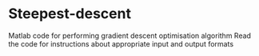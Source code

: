 # Steepest-descent
Matlab code for performing gradient descent optimisation algorithm 
Read the code for instructions about appropriate input and output formats
